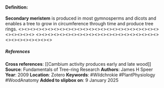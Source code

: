 #### Definition: 
**Secondary meristem** is produced in most gymnosperms and dicots and enables a tree to grow in circumference through time and produce tree rings.
<><><><><><><><><><><><><><><><><><><><><><><><><><><><><>
<><><><><><><><><><><><><><><><><><><><><><><><><><><><><>
##### References
**Cross references**: 
[[Cambium activity produces early and late wood]]
**Source**: Fundamentals of Tree-ring Research
**Authors**: James H Speer
**Year**: 2009
**Location**: Zotero
**Keywords**: #Wildchrokie #PlantPhysiology #WoodAnatomy 
**Added to slipbox on**: 9 January 2025
